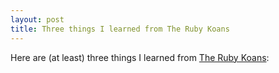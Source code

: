 ```yaml
---
layout: post
title: Three things I learned from The Ruby Koans
---
```


Here are (at least) three things I learned from [The Ruby Koans](http://rubykoans.com/):


